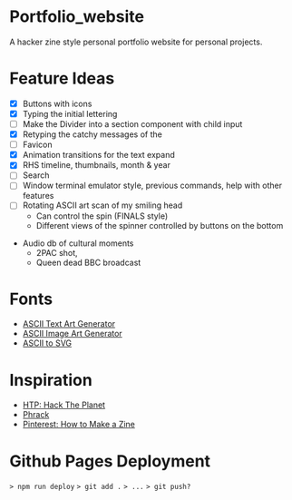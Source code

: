 
# Portfolio_website
A hacker zine style personal portfolio website for personal projects.


# Feature Ideas
- [X] Buttons with icons
- [X] Typing the initial lettering
- [ ] Make the Divider into a section component with child input
- [X] Retyping the catchy messages of the
- [ ] Favicon
- [X] Animation transitions for the text expand
- [X] RHS timeline, thumbnails, month & year
- [ ] Search
- [ ] Window terminal emulator style, previous commands, help with other features
- [ ] Rotating ASCII art scan of my smiling head
    - Can control the spin (FINALS style)
    - Different views of the spinner controlled by buttons on the bottom
- Audio db of cultural moments
    - 2PAC shot,
    - Queen dead BBC broadcast

# Fonts
- [ASCII Text Art Generator](https://patorjk.com/software/taag/#p=display&f=ANSI%20Shadow&t=LB)
- [ASCII Image Art Generator](https://www.asciiart.eu/image-to-ascii)
- [ASCII to SVG](https://ivanceras.github.io/svgbob-editor/)


# Inspiration
- [HTP: Hack The Planet](https://www.exploit-db.com/papers/25306)
- [Phrack](http://www.phrack.org/)
- [Pinterest: How to Make a Zine](https://www.pinterest.com.au/pin/37576978132730528/)

# Github Pages Deployment
`> npm run deploy`
`> git add .`
`> ...`
`> git push?`
